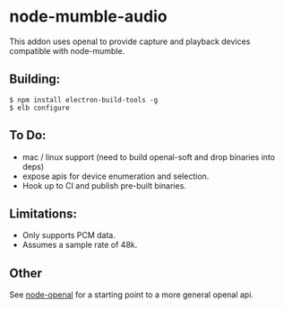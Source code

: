 node-mumble-audio
===========

This addon uses openal to provide capture and playback devices compatible with node-mumble. 

## Building:
```
$ npm install electron-build-tools -g
$ elb configure
```

## To Do:
* mac / linux support (need to build openal-soft and drop binaries into deps)
* expose apis for device enumeration and selection.
* Hook up to CI and publish pre-built binaries.

## Limitations:
* Only supports PCM data.
* Assumes a sample rate of 48k.

## Other
See [node-openal](https://github.com/jefftimesten/node-openal) for a starting point to a more general openal api.